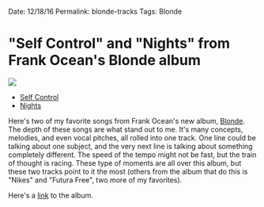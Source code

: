 Date: 12/18/16
Permalink: blonde-tracks
Tags: Blonde

# "Self Control" and "Nights" from Frank Ocean's Blonde album

![][image-1]

- [Self Control][1]
- [Nights][2]

Here's two of my favorite songs from Frank Ocean's new album, [Blonde][3]. The depth of these songs are what stand out to me. It's many concepts, melodies, and even vocal pitches, all rolled into one track. One line could be talking about one subject, and the very next line is talking about something completely different. The speed of the tempo might not be fast, but the train of thought is racing. These type of moments are all over this album, but these two tracks point to it the most (others from the album that do this is "Nikes" and "Futura Free", two more of my favorites).

Here's a [link][4] to the album.

[1]:	https://dl.dropboxusercontent.com/s/v9qt76hz7jvvio1/07%20Self%20Control.mp3
[2]:	https://dl.dropboxusercontent.com/s/strn02n77phz1mv/09%20Nights.mp3
[3]:	http://nashp.com/blonde
[4]:	%0Ahttps://itun.es/us/m6yueb

[image-1]:	https://cdn0.vox-cdn.com/thumbor/n5dGVKsNTqk_YMwuKnVtT1g-iUQ=/122x42:870x463/1600x900/cdn0.vox-cdn.com/uploads/chorus_image/image/50521747/frankocean.0.0.png